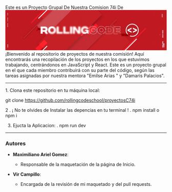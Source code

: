  Este es un Proyecto Grupal De Nuestra Comision 74i De
     <img src="./src/assets/rollingcode_school_cover.jpeg" alt="Logo Del School" />
¡Bienvenido al repositorio de proyectos de nuestra comisión! Aquí encontrarás una recopilación de los proyectos en los que estuvimos trabajando, centrándonos en JavaScript y React. Este es un proyecto grupal en el que cada miembro contribuirá con su parte del código, según las tareas asignadas por nuestra mentora "Emilse Arias  " y "Damaris Palacios".

<hr>
1. Clona este repositorio en tu máquina local:

   git clone https://github.com/rollingcodeschool/proyectosC74i

2 . ¡ No te olvides de Instalar las depencias en tu terminal !
. npm install o npm i


3. Ejucta la Aplicacion:
. npm run dev 

<hr>
<h3> Autores</h3>

- **Maximiliano Ariel Gomez**:
  - Responsable de la maquetación de la página de Inicio. 

- **Vir Campillo**:
  - Encargada de la revisión de mi maquetado  y del  pull requests.